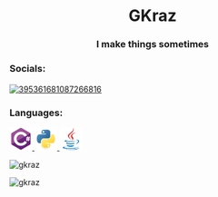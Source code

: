 <h1 align="center">GKraz</h1>
<h3 align="center">I make things sometimes</h3>

<h3 align="left">Socials:</h3>
<p align="left">
<a href="https://discordapp.com/users/395361681087266816" target="blank"><img align="center" src="https://raw.githubusercontent.com/rahuldkjain/github-profile-readme-generator/master/src/images/icons/Social/discord.svg" alt="395361681087266816" height="30" width="40" /></a>
</p>

<h3 align="left">Languages:</h3>
<p align="left">
  <a href="https://www.w3schools.com/cs/" target="_blank" rel="noreferrer">
    <img src="https://raw.githubusercontent.com/devicons/devicon/master/icons/csharp/csharp-original.svg" alt="csharp" width="40" height="40"/> 
  </a> 
  <a href="https://www.python.org" target="_blank" rel="noreferrer">
    <img src="https://raw.githubusercontent.com/devicons/devicon/master/icons/python/python-original.svg" alt="python" width="40" height="40"/>
  </a>
  <a>
    <img src="https://raw.githubusercontent.com/devicons/devicon/master/icons/java/java-original.svg" alt="java" width="40" height="40"/>
  </a>
</p>

<p>&nbsp;<img align="left" src="https://github-readme-stats-git-master-gkraz.vercel.app/api?username=gkraz&show_icons=true&theme=dark&locale=en" alt="gkraz" /></p>
<p><img align="left" src="https://github-readme-stats-git-master-gkraz.vercel.app/api/top-langs?username=gkraz&show_icons=true&theme=dark&locale=en&layout=compact" alt="gkraz" /></p>
